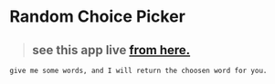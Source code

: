 # Random Choice Picker

> ## see this app live [from here.](https://ansbdran.github.io/random-choice-picker/)

    give me some words, and I will return the choosen word for you.
